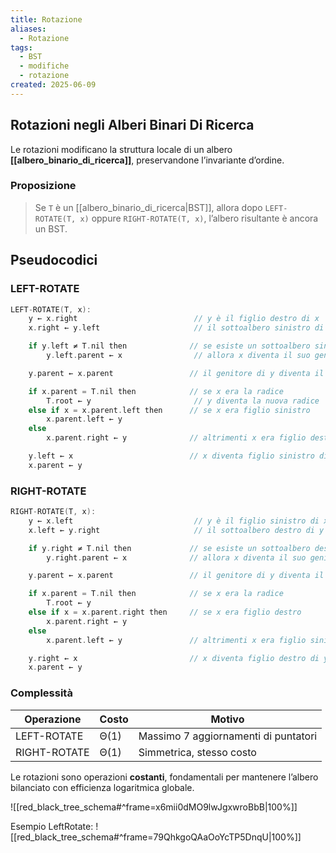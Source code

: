 ```yaml
---
title: Rotazione
aliases:
  - Rotazione
tags:
  - BST
  - modifiche
  - rotazione
created: 2025-06-09
---
```

## Rotazioni negli Alberi Binari Di Ricerca

Le rotazioni modificano la struttura locale di un albero **[[albero_binario_di_ricerca]]**, preservandone l’invariante d’ordine.

### Proposizione

> Se `T` è un [[albero_binario_di_ricerca|BST]], allora dopo `LEFT-ROTATE(T, x)` oppure `RIGHT-ROTATE(T, x)`, l’albero risultante è ancora un BST.
## Pseudocodici
### LEFT-ROTATE
```c
LEFT-ROTATE(T, x):
    y ← x.right                          // y è il figlio destro di x
    x.right ← y.left                     // il sottoalbero sinistro di y diventa il destro di x

    if y.left ≠ T.nil then              // se esiste un sottoalbero sinistro di y
        y.left.parent ← x                // allora x diventa il suo genitore

    y.parent ← x.parent                 // il genitore di y diventa il genitore di x

    if x.parent = T.nil then            // se x era la radice
        T.root ← y                       // y diventa la nuova radice
    else if x = x.parent.left then      // se x era figlio sinistro
        x.parent.left ← y
    else
        x.parent.right ← y              // altrimenti x era figlio destro

    y.left ← x                          // x diventa figlio sinistro di y
    x.parent ← y
```


### RIGHT-ROTATE
```c
RIGHT-ROTATE(T, x):
    y ← x.left                           // y è il figlio sinistro di x
    x.left ← y.right                     // il sottoalbero destro di y diventa il sinistro di x

    if y.right ≠ T.nil then             // se esiste un sottoalbero destro di y
        y.right.parent ← x              // allora x diventa il suo genitore

    y.parent ← x.parent                 // il genitore di y diventa il genitore di x

    if x.parent = T.nil then            // se x era la radice
        T.root ← y
    else if x = x.parent.right then     // se x era figlio destro
        x.parent.right ← y
    else
        x.parent.left ← y               // altrimenti x era figlio sinistro

    y.right ← x                         // x diventa figlio destro di y
    x.parent ← y

```
### Complessità

| Operazione   | Costo | Motivo                               |
| ------------ | ----- | ------------------------------------ |
| LEFT-ROTATE  | Θ(1)  | Massimo 7 aggiornamenti di puntatori |
| RIGHT-ROTATE | Θ(1)  | Simmetrica, stesso costo             |

Le rotazioni sono operazioni **costanti**, fondamentali per mantenere l’albero bilanciato con efficienza logaritmica globale.

![[red_black_tree_schema#^frame=x6mii0dMO9lwJgxwroBbB|100%]]


Esempio LeftRotate:
![[red_black_tree_schema#^frame=79QhkgoQAaOoYcTP5DnqU|100%]]

